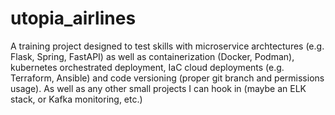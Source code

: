 # utopia_airlines
A training project designed to test skills with microservice archtectures (e.g. Flask, Spring, FastAPI) as well as containerization (Docker, Podman), kubernetes orchestrated deployment, IaC cloud deployments (e.g. Terraform, Ansible) and code versioning (proper git branch and permissions usage). As well as any other small projects I can hook in (maybe an ELK stack, or Kafka monitoring, etc.)
